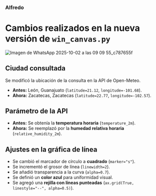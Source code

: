### Alfredo
# Cambios realizados en la nueva versión de `win_canvas.py`
![Imagen de WhatsApp 2025-10-02 a las 09 09 55_c787655f](https://github.com/user-attachments/assets/379747ac-c77a-4a21-bb42-1a799afd2b6f)

## Ciudad consultada
Se modificó la ubicación de la consulta en la API de Open-Meteo.

- **Antes:** León, Guanajuato (`latitude=21.12`, `longitude=-101.68`).  
- **Ahora:** Zacatecas, Zacatecas (`latitude=22.77`, `longitude=-102.57`).  

## Parámetro de la API
- **Antes:** Se obtenía la **temperatura horaria** (`temperature_2m`).  
- **Ahora:** Se reemplazó por la **humedad relativa horaria** (`relative_humidity_2m`).  

## Ajustes en la gráfica de línea
- Se cambió el marcador de círculo a **cuadrado** (`marker="s"`).  
- Se incrementó el grosor de línea (`linewidth=2`).  
- Se añadió transparencia a la curva (`alpha=0.7`).  
- Se definió un **color azul** para uniformidad visual.  
- Se agregó una **rejilla con líneas punteadas** (`ax.grid(True, linestyle="--", alpha=0.5)`).  

